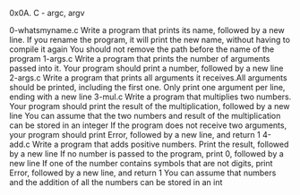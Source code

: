 0x0A. C - argc, argv

0-whatsmyname.c
Write a program that prints its name, followed by a new line. If you rename the program, it will print the new name, without having to compile it again
You should not remove the path before the name of the program
1-args.c
Write a program that prints the number of arguments passed into it.
Your program should print a number, followed by a new line
2-args.c
Write a program that prints all arguments it receives.All arguments should be printed, including the first one. Only print one argument per line, ending with a new line
3-mul.c
Write a program that multiplies two numbers. Your program should print the result of the multiplication, followed by a new line
You can assume that the two numbers and result of the multiplication can be stored in an integer
If the program does not receive two arguments, your program should print Error, followed by a new line, and return 1
4-add.c
Write a program that adds positive numbers. Print the result, followed by a new line
If no number is passed to the program, print 0, followed by a new line
If one of the number contains symbols that are not digits, print Error, followed by a new line, and return 1
You can assume that numbers and the addition of all the numbers can be stored in an int
